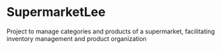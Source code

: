 # SupermarketLee
Project to manage categories and products of a supermarket, facilitating inventory management and product organization
